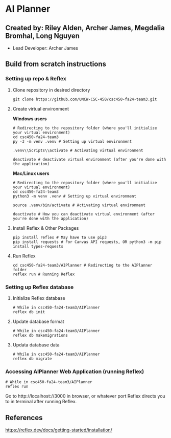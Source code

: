 # AI Planner
## Created by: Riley Alden, Archer James, Megdalia Bromhal, Long Nguyen
- Lead Developer: Archer James

## Build from scratch instructions

### Setting up repo & Reflex
1. Clone repository in desired directory
   ```
   git clone https://github.com/UNCW-CSC-450/csc450-fa24-team3.git
   ```
   
2. Create virtual environment

   **Windows users**

     ```
     # Redirecting to the repository folder (where you'll initialize your virtual environment)
     cd csc450-fa24-team3 
     py -3 -m venv .venv # Setting up virtual environment
     ```
     ```
     .venv\\Scripts\\activate # Activating virtual environment
     ```
     ```
     deactivate # deactivate virtual environment (after you're done with the application)
     ```
   **Mac/Linux users**
     ```
     # Redirecting to the repository folder (where you'll initialize your virtual environment)
     cd csc450-fa24-team3 
     python3 -m venv .venv # Setting up virtual environment
     ```
     ```
     source .venv/bin/activate # Activating virtual environment
     ```
     ```
     deactivate # How you can deactivate virtual environment (after you're done with the application)
     ```
     
3. Install Reflex & Other Packages
   ```
   pip install reflex # May have to use pip3
   pip install requests # For Canvas API requests, OR python3 -m pip install types-requests
   ```
   
4. Run Reflex
   ```
   cd csc450-fa24-team3/AIPlanner # Redirecting to the AIPlanner folder
   reflex run # Running Reflex
   ```

### Setting up Reflex database

1. Initialize Reflex database

   ```
   # While in csc450-fa24-team3/AIPlanner
   reflex db init
   ```

2. Update database format

   ```
   # While in csc450-fa24-team3/AIPlanner
   reflex db makemigrations
   ```

3. Updata database data

   ```
   # While in csc450-fa24-team3/AIPlanner
   reflex db migrate
   ```

### Accessing AIPlanner Web Application (running Reflex)

   ```
   # While in csc450-fa24-team3/AIPlanner
   reflex run
   ```
  Go to http://localhost://3000 in browser, or whatever port Reflex directs you to in terminal after running Reflex.


## References
https://reflex.dev/docs/getting-started/installation/
